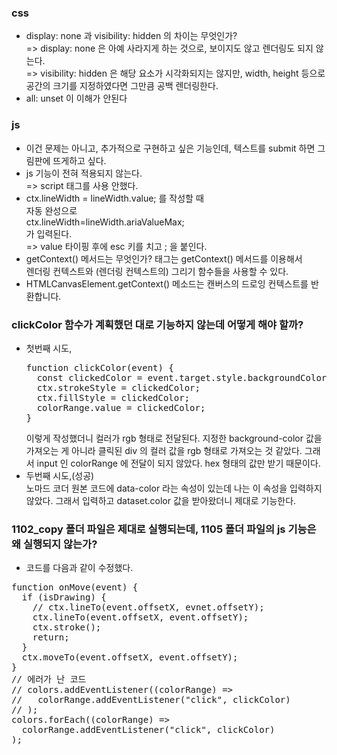 ### css

- display: none 과 visibility: hidden 의 차이는 무엇인가?
  <br/>=> display: none 은 아예 사라지게 하는 것으로, 보이지도 않고 렌더링도 되지 않는다.
  <br/>=> visibility: hidden 은 해당 요소가 시각화되지는 않지만, width, height 등으로 공간의 크기를 지정하였다면 그만큼 공백 렌더링한다.
- all: unset 이 이해가 안된다

### js

- 이건 문제는 아니고, 추가적으로 구현하고 싶은 기능인데, 텍스트를 submit 하면 그림판에 뜨게하고 싶다.
- js 기능이 전혀 적용되지 않는다.
  <br/>=> script 태그를 사용 안했다.
- ctx.lineWidth = lineWidth.value; 를 작성할 때
  <br/>자동 완성으로
  <br/>ctx.lineWidth=lineWidth.ariaValueMax;
  <br/>가 입력된다.
  <br/>=> value 타이핑 후에 esc 키를 치고 ; 을 붙인다.
- getContext() 메서드는 무엇인가?
  <canvas> 태그는 getContext() 메서드를 이용해서
  <br/>렌더링 컨텍스트와 (렌더링 컨텍스트의) 그리기 함수들을 사용할 수 있다.
- HTMLCanvasElement.getContext() 메소드는 캔버스의 드로잉 컨텍스트를 반환합니다.

### clickColor 함수가 계획했던 대로 기능하지 않는데 어떻게 해야 할까?

- 첫번째 시도,
  <pre>
  function clickColor(event) {
    const clickedColor = event.target.style.backgroundColor;
    ctx.strokeStyle = clickedColor;
    ctx.fillStyle = clickedColor;
    colorRange.value = clickedColor;
  }
  </pre>
  이렇게 작성했더니 컬러가 rgb 형태로 전달된다. 지정한 background-color 값을 가져오는 게 아니라 클릭된 div 의 컬러 값을 rgb 형태로 가져오는 것 같았다.
  그래서 input 인 colorRange 에 전달이 되지 않았다. hex 형태의 값만 받기 때문이다.
- 두번째 시도,(성공)
  <br/> 노마드 코더 원본 코드에 data-color 라는 속성이 있는데 나는 이 속성을 입력하지 않았다. 그래서 입력하고 dataset.color 값을 받아왔더니 제대로 기능한다.

### 1102_copy 폴더 파일은 제대로 실행되는데, 1105 폴더 파일의 js 기능은 왜 실행되지 않는가?

- 코드를 다음과 같이 수정했다.
<pre>
function onMove(event) {
  if (isDrawing) {
    // ctx.lineTo(event.offsetX, evnet.offsetY);
    ctx.lineTo(event.offsetX, event.offsetY);
    ctx.stroke();
    return;
  }
  ctx.moveTo(event.offsetX, event.offsetY);
}
// 에러가 난 코드
// colors.addEventListener((colorRange) =>
//   colorRange.addEventListener("click", clickColor)
// );
colors.forEach((colorRange) =>
  colorRange.addEventListener("click", clickColor)
);
</pre>
